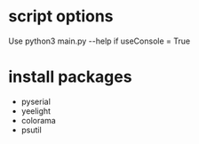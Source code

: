 # script options
Use python3 main.py --help if useConsole = True

# install packages
* pyserial
* yeelight
* colorama
* psutil
